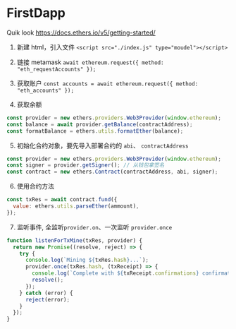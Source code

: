 # FirstDapp

Quik look https://docs.ethers.io/v5/getting-started/

1. 新建 html，引入文件 `<script src="./index.js" type="moudel"></script>`

2. 链接 metamask `await ethereum.request({ method: "eth_requestAccounts" });`

3. 获取账户 `const accounts = await ethereum.request({ method: "eth_accounts" });`

4. 获取余额

```javascript
const provider = new ethers.providers.Web3Provider(window.ethereum);
const balance = await provider.getBalance(contractAddress);
const formatBalance = ethers.utils.formatEther(balance);
```

5. 初始化合约对象，要先导入部署合约的 `abi`、 `contractAddress`

```javascript
const provider = new ethers.providers.Web3Provider(window.ethereum);
const signer = provider.getSigner(); // 从钱包拿签名
const contract = new ethers.Contract(contractAddress, abi, signer);
```

6. 使用合约方法

```javascript
const txRes = await contract.fund({
  value: ethers.utils.parseEther(ammount),
});
```

7. 监听事件, 全监听`provider.on`、一次监听 `provider.once`

```javascript
function listenForTxMine(txRes, provider) {
  return new Promise((resolve, reject) => {
    try {
      console.log(`Mining ${txRes.hash}...`);
      provider.once(txRes.hash, (txReceipt) => {
        console.log(`Complete with ${txReceipt.confirmations} confirmations`);
        resolve();
      });
    } catch (error) {
      reject(error);
    }
  });
}
```
